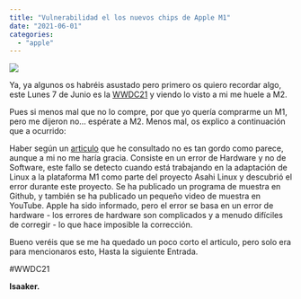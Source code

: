```yaml
---
title: "Vulnerabilidad el los nuevos chips de Apple M1"
date: "2021-06-01"
categories: 
  - "apple"
---
```


![](images/FB4BD13E-3EEC-49E5-A4A1-F9254EC2B84F.jpeg)

Ya, ya algunos os habréis asustado pero primero os quiero recordar algo, este Lunes 7 de Junio es la [WWDC21](https://developer.apple.com/wwdc21/) y viendo lo visto a mi me huele a M2.

Pues si menos mal que no lo compre, por que yo quería comprarme un M1, pero me dijeron no… espérate a M2. Menos mal, os explico a continuación que a ocurrido:

Haber según un [articulo](https://www.macworld.co.uk/news/m1-security-flaw-doesnt-matter-3805178/) que he consultado no es tan gordo como parece, aunque a mi no me haría gracia. Consiste en un error de Hardware y no de Software, este fallo se detecto cuando está trabajando en la adaptación de Linux a la plataforma M1 como parte del proyecto Asahi Linux y descubrió el error durante este proyecto. Se ha publicado un programa de muestra en Github, y también se ha publicado un pequeño video de muestra en YouTube. Apple ha sido informado, pero el error se basa en un error de hardware - los errores de hardware son complicados y a menudo difíciles de corregir - lo que hace imposible la corrección.

Bueno veréis que se me ha quedado un poco corto el articulo, pero solo era para mencionaros esto, Hasta la siguiente Entrada.

#WWDC21

**Isaaker.**
